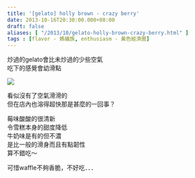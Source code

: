 ```yaml
---
title: '[gelato] holly brown - crazy berry'
date: 2013-10-16T20:30:00.000+08:00
draft: false
aliases: [ "/2013/10/gelato-holly-brown-crazy-berry.html" ]
tags : [flavor - 螞蟻族, enthusiasm - 黃色經濟圈]
---
```


炒過的gelato會比未炒過的少些空氣  
吃下的感覺會幼滑點  

![](/images/hollybrown.jpg)

看似沒有了空氣滑滑的  
但在店內也溶得超快那是甚麼的一回事？

  

莓味酸酸的很清新  
令雪糕本身的甜度降低  
牛奶味是有的但不濃  
是比一般的滑身而且有點韌性  
算不錯吃～

  

可惜waffle不夠香脆，不好吃．．．
